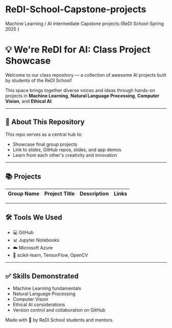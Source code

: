 # ReDI-School-Capstone-projects
Machine Learning / AI intermediate Capstone projects (ReDI School-Spring 2025 )
# 💡 We're ReDI for AI: Class Project Showcase

Welcome to our class repository — a collection of awesome AI projects built by students of the ReDI School!

This space brings together diverse voices and ideas through hands-on projects in **Machine Learning**, **Natural Language Processing**, **Computer Vision**, and **Ethical AI**.

---

## 🚀 About This Repository

This repo serves as a central hub to:

- Showcase final group projects
- Link to slides, GitHub repos, slides, and app demos
- Learn from each other's creativity and innovation

---

## 📚 Projects

| Group Name | Project Title | Description | Links |
|------------|----------------|-------------|-------|


---

## 🛠 Tools We Used

- 💻 GitHub
- 📊 Jupyter Notebooks
- ☁️ Microsoft Azure
- 🧠 scikit-learn, TensorFlow, OpenCV

---

## ✅ Skills Demonstrated

- Machine Learning fundamentals
- Natural Language Processing
- Computer Vision
- Ethical AI considerations
- Version control and collaboration on GitHub




Made with 💙 by ReDI School students and mentors.
